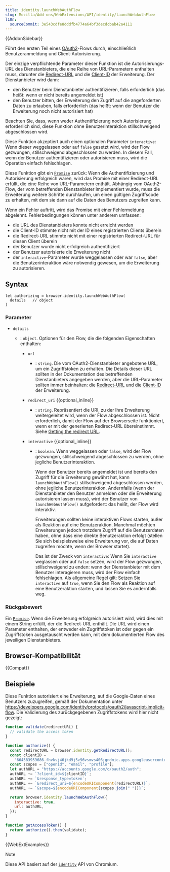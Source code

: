 ```yaml
---
title: identity.launchWebAuthFlow
slug: Mozilla/Add-ons/WebExtensions/API/identity/launchWebAuthFlow
l10n:
  sourceCommit: 3e543cdfe8dddfb4774a64bf3decdcbab42a4111
---
```


{{AddonSidebar}}

Führt den ersten Teil eines [OAuth2](https://oauth.net/2/)-Flows durch, einschließlich Benutzeranmeldung und Client-Autorisierung.

Der einzige verpflichtende Parameter dieser Funktion ist die Autorisierungs-URL des Dienstanbieters, die eine Reihe von URL-Parametern enthalten muss, darunter die [Redirect-URL](/de/docs/Mozilla/Add-ons/WebExtensions/API/identity#getting_the_redirect_url) und die [Client-ID](/de/docs/Mozilla/Add-ons/WebExtensions/API/identity#registering_your_extension) der Erweiterung. Der Dienstanbieter wird dann:

- den Benutzer beim Dienstanbieter authentifizieren, falls erforderlich (das heißt: wenn er nicht bereits angemeldet ist)
- den Benutzer bitten, der Erweiterung den Zugriff auf die angeforderten Daten zu erlauben, falls erforderlich (das heißt: wenn der Benutzer die Erweiterung noch nicht autorisiert hat)

Beachten Sie, dass, wenn weder Authentifizierung noch Autorisierung erforderlich sind, diese Funktion ohne Benutzerinteraktion stillschweigend abgeschlossen wird.

Diese Funktion akzeptiert auch einen optionalen Parameter `interactive`: Wenn dieser weggelassen oder auf `false` gesetzt wird, wird der Flow gezwungen, stillschweigend abgeschlossen zu werden. In diesem Fall, wenn der Benutzer authentifizieren oder autorisieren muss, wird die Operation einfach fehlschlagen.

Diese Funktion gibt ein [`Promise`](/de/docs/Web/JavaScript/Reference/Global_Objects/Promise) zurück: Wenn die Authentifizierung und Autorisierung erfolgreich waren, wird das Promise mit einer Redirect-URL erfüllt, die eine Reihe von URL-Parametern enthält. Abhängig vom OAuth2-Flow, der vom betreffenden Dienstanbieter implementiert wurde, muss die Erweiterung weitere Schritte durchlaufen, um einen gültigen Zugriffscode zu erhalten, mit dem sie dann auf die Daten des Benutzers zugreifen kann.

Wenn ein Fehler auftritt, wird das Promise mit einer Fehlermeldung abgelehnt. Fehlerbedingungen können unter anderem umfassen:

- die URL des Dienstanbieters konnte nicht erreicht werden
- die Client-ID stimmte nicht mit der ID eines registrierten Clients überein
- die Redirect-URL stimmte nicht mit einer registrierten Redirect-URL für diesen Client überein
- der Benutzer wurde nicht erfolgreich authentifiziert
- der Benutzer autorisierte die Erweiterung nicht
- der `interactive`-Parameter wurde weggelassen oder war `false`, aber die Benutzerinteraktion wäre notwendig gewesen, um die Erweiterung zu autorisieren.

## Syntax

```js-nolint
let authorizing = browser.identity.launchWebAuthFlow(
  details   // object
)
```

### Parameter

- `details`

  - : `object`. Optionen für den Flow, die die folgenden Eigenschaften enthalten:

    - `url`
      - : `string`. Die vom OAuth2-Dienstanbieter angebotene URL, um ein Zugriffstoken zu erhalten. Die Details dieser URL sollten in der Dokumentation des betreffenden Dienstanbieters angegeben werden, aber die URL-Parameter sollten immer beinhalten: die [Redirect-URL](/de/docs/Mozilla/Add-ons/WebExtensions/API/identity#getting_the_redirect_url) und die [Client-ID](/de/docs/Mozilla/Add-ons/WebExtensions/API/identity#registering_your_extension) der Erweiterung.
    - `redirect_uri` {{optional_inline}}
      - : `string`. Repräsentiert die URI, zu der Ihre Erweiterung weitergeleitet wird, wenn der Flow abgeschlossen ist. Nicht erforderlich, damit der Flow auf der Browserseite funktioniert, wenn er mit der generierten Redirect-URL übereinstimmt. Siehe [Getting the redirect URL](/de/docs/Mozilla/Add-ons/WebExtensions/API/identity#getting_the_redirect_url).
    - `interactive` {{optional_inline}}

      - : `boolean`. Wenn weggelassen oder `false`, wird der Flow gezwungen, stillschweigend abgeschlossen zu werden, ohne jegliche Benutzerinteraktion.

        Wenn der Benutzer bereits angemeldet ist und bereits den Zugriff für die Erweiterung gewährt hat, kann `launchWebAuthFlow()` stillschweigend abgeschlossen werden, ohne jegliche Benutzerinteraktion. Andernfalls (wenn der Dienstanbieter den Benutzer anmelden oder die Erweiterung autorisieren lassen muss), wird der Benutzer von `launchWebAuthFlow()` aufgefordert: das heißt, der Flow wird interaktiv.

        Erweiterungen sollten keine interaktiven Flows starten, außer als Reaktion auf eine Benutzeraktion. Manchmal möchten Erweiterungen jedoch trotzdem Zugriff auf die Benutzerdaten haben, ohne dass eine direkte Benutzeraktion erfolgt (stellen Sie sich beispielsweise eine Erweiterung vor, die auf Daten zugreifen möchte, wenn der Browser startet).

        Das ist der Zweck von `interactive`: Wenn Sie `interactive` weglassen oder auf `false` setzen, wird der Flow gezwungen, stillschweigend zu enden: wenn der Dienstanbieter mit dem Benutzer interagieren muss, wird der Flow einfach fehlschlagen. Als allgemeine Regel gilt: Setzen Sie `interactive` auf `true`, wenn Sie den Flow als Reaktion auf eine Benutzeraktion starten, und lassen Sie es andernfalls weg.

### Rückgabewert

Ein [`Promise`](/de/docs/Web/JavaScript/Reference/Global_Objects/Promise). Wenn die Erweiterung erfolgreich autorisiert wird, wird dies mit einem String erfüllt, der die Redirect-URL enthält. Die URL wird einen Parameter enthalten, der entweder ein Zugriffstoken ist oder gegen ein Zugriffstoken ausgetauscht werden kann, mit dem dokumentierten Flow des jeweiligen Dienstanbieters.

## Browser-Kompatibilität

{{Compat}}

## Beispiele

Diese Funktion autorisiert eine Erweiterung, auf die Google-Daten eines Benutzers zuzugreifen, gemäß der Dokumentation unter <https://developers.google.com/identity/protocols/oauth2/javascript-implicit-flow>. Die Validierung des zurückgegebenen Zugriffstokens wird hier nicht gezeigt:

```js
function validate(redirectURL) {
  // validate the access token
}

function authorize() {
  const redirectURL = browser.identity.getRedirectURL();
  const clientID =
    "664583959686-fhvksj46jkd9j5v96vsmvs406jgndmic.apps.googleusercontent.com";
  const scopes = ["openid", "email", "profile"];
  let authURL = "https://accounts.google.com/o/oauth2/auth";
  authURL += `?client_id=${clientID}`;
  authURL += `&response_type=token`;
  authURL += `&redirect_uri=${encodeURIComponent(redirectURL)}`;
  authURL += `&scope=${encodeURIComponent(scopes.join(" "))}`;

  return browser.identity.launchWebAuthFlow({
    interactive: true,
    url: authURL,
  });
}

function getAccessToken() {
  return authorize().then(validate);
}
```

{{WebExtExamples}}

> [!NOTE]
> Diese API basiert auf der [`identity`](https://developer.chrome.com/docs/extensions/reference/api/identity) API von Chromium.
